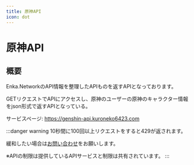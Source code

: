 ```yaml
---
title: 原神API
icon: dot
---
```


# 原神API
## 概要
Enka.NetworkのAPI情報を整理したAPIものを返すAPIとなっております。

GETリクエストでAPIにアクセスし、原神のユーザーの原神のキャラクター情報をjson形式で返すAPIとなっている。

サービスページ: https://genshin-api.kuroneko6423.com


:::danger warning
10秒間に100回以上リクエストをすると429が返されます。

緩和したい場合は[お問い合わせ](https://discord.com/invite/Y6w5Jv3EAR)をお願いします。

※APIの制限は提供しているAPIサービスと制限は共有されています。
:::